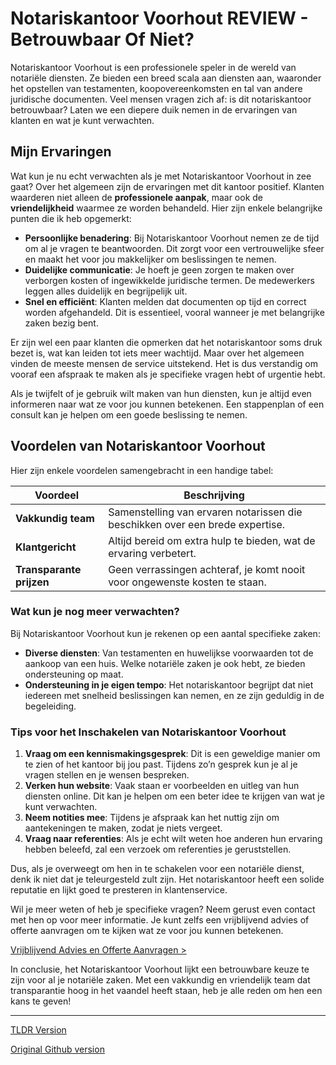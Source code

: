 # Notariskantoor Voorhout REVIEW - Betrouwbaar Of Niet?

Notariskantoor Voorhout is een professionele speler in de wereld van notariële diensten. Ze bieden een breed scala aan diensten aan, waaronder het opstellen van testamenten, koopovereenkomsten en tal van andere juridische documenten. Veel mensen vragen zich af: is dit notariskantoor betrouwbaar? Laten we een diepere duik nemen in de ervaringen van klanten en wat je kunt verwachten.

## Mijn Ervaringen

Wat kun je nu echt verwachten als je met Notariskantoor Voorhout in zee gaat? Over het algemeen zijn de ervaringen met dit kantoor positief. Klanten waarderen niet alleen de **professionele aanpak**, maar ook de **vriendelijkheid** waarmee ze worden behandeld. Hier zijn enkele belangrijke punten die ik heb opgemerkt:

- **Persoonlijke benadering**: Bij Notariskantoor Voorhout nemen ze de tijd om al je vragen te beantwoorden. Dit zorgt voor een vertrouwelijke sfeer en maakt het voor jou makkelijker om beslissingen te nemen.
- **Duidelijke communicatie**: Je hoeft je geen zorgen te maken over verborgen kosten of ingewikkelde juridische termen. De medewerkers leggen alles duidelijk en begrijpelijk uit.
- **Snel en efficiënt**: Klanten melden dat documenten op tijd en correct worden afgehandeld. Dit is essentieel, vooral wanneer je met belangrijke zaken bezig bent.

Er zijn wel een paar klanten die opmerken dat het notariskantoor soms druk bezet is, wat kan leiden tot iets meer wachtijd. Maar over het algemeen vinden de meeste mensen de service uitstekend. Het is dus verstandig om vooraf een afspraak te maken als je specifieke vragen hebt of urgentie hebt.

Als je twijfelt of je gebruik wilt maken van hun diensten, kun je altijd even informeren naar wat ze voor jou kunnen betekenen. Een stappenplan of een consult kan je helpen om een goede beslissing te nemen.

## Voordelen van Notariskantoor Voorhout

Hier zijn enkele voordelen samengebracht in een handige tabel:

| Voordeel             | Beschrijving                                                    |
|---------------------|----------------------------------------------------------------|
| **Vakkundig team**  | Samenstelling van ervaren notarissen die beschikken over een brede expertise. |
| **Klantgericht**    | Altijd bereid om extra hulp te bieden, wat de ervaring verbetert. |
| **Transparante prijzen** | Geen verrassingen achteraf, je komt nooit voor ongewenste kosten te staan. |

### Wat kun je nog meer verwachten?

Bij Notariskantoor Voorhout kun je rekenen op een aantal specifieke zaken:

- **Diverse diensten**: Van testamenten en huwelijkse voorwaarden tot de aankoop van een huis. Welke notariële zaken je ook hebt, ze bieden ondersteuning op maat.
- **Ondersteuning in je eigen tempo**: Het notariskantoor begrijpt dat niet iedereen met snelheid beslissingen kan nemen, en ze zijn geduldig in de begeleiding.

### Tips voor het Inschakelen van Notariskantoor Voorhout

1. **Vraag om een kennismakingsgesprek**: Dit is een geweldige manier om te zien of het kantoor bij jou past. Tijdens zo’n gesprek kun je al je vragen stellen en je wensen bespreken.
2. **Verken hun website**: Vaak staan er voorbeelden en uitleg van hun diensten online. Dit kan je helpen om een beter idee te krijgen van wat je kunt verwachten.
3. **Neem notities mee**: Tijdens je afspraak kan het nuttig zijn om aantekeningen te maken, zodat je niets vergeet.
4. **Vraag naar referenties**: Als je echt wilt weten hoe anderen hun ervaring hebben beleefd, zal een verzoek om referenties je geruststellen.

Dus, als je overweegt om hen in te schakelen voor een notariële dienst, denk ik niet dat je teleurgesteld zult zijn. Het notariskantoor heeft een solide reputatie en lijkt goed te presteren in klantenservice.

Wil je meer weten of heb je specifieke vragen? Neem gerust even contact met hen op voor meer informatie. Je kunt zelfs een vrijblijvend advies of offerte aanvragen om te kijken wat ze voor jou kunnen betekenen.

[Vrijblijvend Advies en Offerte Aanvragen >](https://notarissen-online.nl)

In conclusie, het Notariskantoor Voorhout lijkt een betrouwbare keuze te zijn voor al je notariële zaken. Met een vakkundig en vriendelijk team dat transparantie hoog in het vaandel heeft staan, heb je alle reden om hen een kans te geven!

---
[TLDR Version](https://gist.github.com/readthisnow/7a55712e2db73b3ddd43731782d484c1)

[Original Github version](https://github.com/readthisnow/notariskantoor-voorhout-review-betrouwbaar-of-niet#readme)
